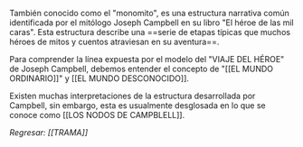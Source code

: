 También conocido como el "monomito", es una estructura narrativa común identificada por el mitólogo Joseph Campbell en su libro "El héroe de las mil caras". Esta estructura describe una ==serie de etapas típicas que muchos héroes de mitos y cuentos atraviesan en su aventura==.

Para comprender la línea expuesta por el modelo del "VIAJE DEL HÉROE" de Joseph Campbell, debemos entender el concepto de "[[EL MUNDO ORDINARIO]]" y [[EL MUNDO DESCONOCIDO]].

Existen muchas interpretaciones de la estructura desarrollada por Campbell, sin embargo, esta es usualmente desglosada en lo que se conoce como [[LOS NODOS DE CAMPBLELL]].

*Regresar: [[TRAMA]]*